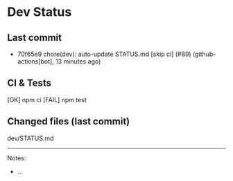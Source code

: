 # Dev Status

## Last commit
- 70f65e9 chore(dev): auto-update STATUS.md [skip ci] (#89) (github-actions[bot], 13 minutes ago)
## CI & Tests
[OK] npm ci
[FAIL] npm test

## Changed files (last commit)
dev/STATUS.md

---
Notes:
- ...
